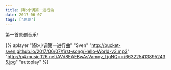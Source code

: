 ```yaml
---
title: 降b小调第一进行曲
date: 2017-06-07
tags: ["原创"]
---
```


第一首原创音乐!

<!--more-->

{% aplayer "降b小调第一进行曲" "Sven" "http://bucket-sven.github.io/2017/06/07/first-song/Hello-World-v3.mp3" "http://p4.music.126.net/AVd8EAEBwAsVamqv_LjqNQ==/6632254138952435.jpg" "autoplay" %}
